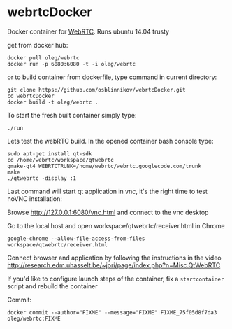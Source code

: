 webrtcDocker
============

Docker container for [WebRTC](http://www.webrtc.org/reference/getting-started). Runs ubuntu 14.04 trusty

get from docker hub:

    docker pull oleg/webrtc
    docker run -p 6080:6080 -t -i oleg/webrtc

or to build container from dockerfile, type command in current directory:

    git clone https://github.com/osblinnikov/webrtcDocker.git
    cd webrtcDocker
    docker build -t oleg/webrtc .

To start the fresh built container simply type:

    ./run

Lets test the webRTC build. In the opened container bash console type:
    
    sudo apt-get install qt-sdk
    cd /home/webrtc/workspace/qtwebrtc
    qmake-qt4 WEBRTCTRUNK=/home/webrtc/webrtc.googlecode.com/trunk
    make
    ./qtwebrtc -display :1

Last command will start qt application in vnc, it's the right time to test noVNC installation:

Browse http://127.0.0.1:6080/vnc.html and connect to the vnc desktop

Go to the local host and open workspace/qtwebrtc/receiver.html in Chrome
  
    google-chrome --allow-file-access-from-files workspace/qtwebrtc/receiver.html

Connect browser and application by following the instructions in the video http://research.edm.uhasselt.be/~jori/page/index.php?n=Misc.QtWebRTC

If you'd like to configure launch steps of the container, fix a `startcontainer`
script and rebuild the container

Commit:

    docker commit --author="FIXME" --message="FIXME" FIXME_75f05d8f7da3 oleg/webrtc:FIXME
